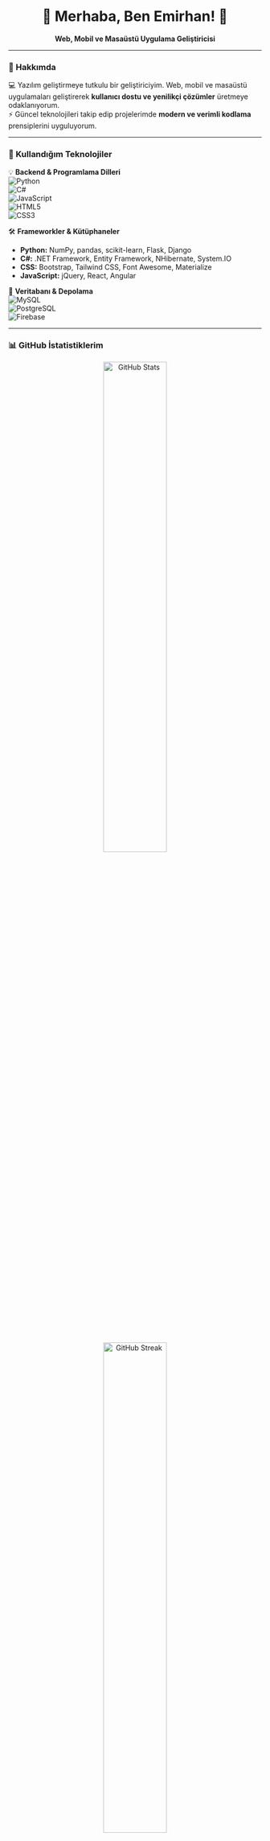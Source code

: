<h1 align="center">👋 Merhaba, Ben Emirhan! 🚀</h1>
<p align="center">
  <b>Web, Mobil ve Masaüstü Uygulama Geliştiricisi</b>  
</p>

---

### 🌟 Hakkımda
💻 Yazılım geliştirmeye tutkulu bir geliştiriciyim. Web, mobil ve masaüstü uygulamaları geliştirerek **kullanıcı dostu ve yenilikçi çözümler** üretmeye odaklanıyorum.  
⚡ Güncel teknolojileri takip edip projelerimde **modern ve verimli kodlama** prensiplerini uyguluyorum.  

---

### 🚀 Kullandığım Teknolojiler  
💡 **Backend & Programlama Dilleri**  
![Python](https://img.shields.io/badge/Python-%233776AB.svg?style=for-the-badge&logo=python&logoColor=white)  
![C#](https://img.shields.io/badge/C%23-%23239120.svg?style=for-the-badge&logo=csharp&logoColor=white)  
![JavaScript](https://img.shields.io/badge/JavaScript-%23F7DF1E.svg?style=for-the-badge&logo=javascript&logoColor=black)  
![HTML5](https://img.shields.io/badge/HTML5-%23E34F26.svg?style=for-the-badge&logo=html5&logoColor=white)  
![CSS3](https://img.shields.io/badge/CSS3-%231572B6.svg?style=for-the-badge&logo=css3&logoColor=white)  

🛠 **Frameworkler & Kütüphaneler**  
- **Python:** NumPy, pandas, scikit-learn, Flask, Django  
- **C#:** .NET Framework, Entity Framework, NHibernate, System.IO  
- **CSS:** Bootstrap, Tailwind CSS, Font Awesome, Materialize  
- **JavaScript:** jQuery, React, Angular  

📂 **Veritabanı & Depolama**  
![MySQL](https://img.shields.io/badge/MySQL-%234479A1.svg?style=for-the-badge&logo=mysql&logoColor=white)  
![PostgreSQL](https://img.shields.io/badge/PostgreSQL-%23336791.svg?style=for-the-badge&logo=postgresql&logoColor=white)  
![Firebase](https://img.shields.io/badge/Firebase-%23FFCA28.svg?style=for-the-badge&logo=firebase&logoColor=black)  

---

### 📊 GitHub İstatistiklerim  
<p align="center">
  <img src="https://github-readme-stats.vercel.app/api?username=Emirhan&show_icons=true&theme=radical" alt="GitHub Stats" width="50%"/>
  <img src="https://github-readme-streak-stats.herokuapp.com/?user=Emirhan&theme=radical" alt="GitHub Streak" width="50%"/>
</p>

---

### 📫 Bana Ulaşın  
📧 **E-posta:** emirix7n@gmail.com  
🌍 **Web Sitesi:** [emirix7]((https://emirix7.github.io/))  
🔗 **LinkedIn:** [linkedin.com/in/emirhan]((https://www.linkedin.com/in/emirhan-y%C4%B1ld%C4%B1r%C4%B1m-8b72ab332/))  
🐦 **Instagram:** [@emir.gx](https://www.instagram.com/emir.gx/)  

<p align="center">
  <img src="https://komarev.com/ghpvc/?username=emirix7&color=blue" alt="Profil Ziyaretçisi"/>
</p>
